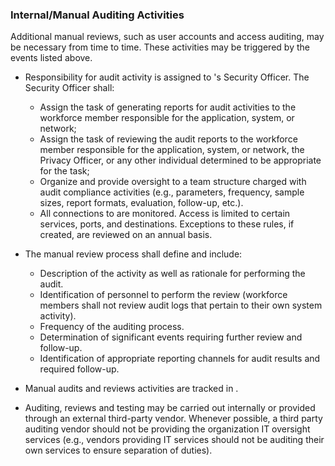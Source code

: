 ### Internal/Manual Auditing Activities

Additional manual reviews, such as user accounts and access auditing, may be
necessary from time to time. These activities may be triggered by the events
listed above.

* Responsibility for audit activity is assigned to 's Security Officer.
  The Security Officer shall:

    * Assign the task of generating reports for audit activities to the
      workforce member responsible for the application, system, or network;
    * Assign the task of reviewing the audit reports to the workforce member
      responsible for the application, system, or network, the Privacy Officer,
      or any other individual determined to be appropriate for the task;
    * Organize and provide oversight to a team structure charged with audit
      compliance activities (e.g., parameters, frequency, sample sizes, report
      formats, evaluation, follow-up, etc.).
    * All connections to  are monitored. Access is limited to certain
      services, ports, and destinations. Exceptions to these rules, if created,
      are reviewed on an annual basis.

* The manual review process shall define and include:

    * Description of the activity as well as rationale for performing the audit.
    * Identification of personnel to perform the review (workforce members shall
      not review audit logs that pertain to their own system activity).
    * Frequency of the auditing process.
    * Determination of significant events requiring further review and
      follow-up.
    * Identification of appropriate reporting channels for audit results and
      required follow-up.

* Manual audits and reviews activities are tracked in .

* Auditing, reviews and testing may be carried out internally or provided
  through an external third-party vendor. Whenever possible, a third party
  auditing vendor should not be providing the organization IT oversight services
  (e.g., vendors providing IT services should not be auditing their own services
  to ensure separation of duties).